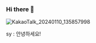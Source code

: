 ### Hi there 👋
![KakaoTalk_20240110_135857998](https://github.com/eggzuxi/eggzuxi01/assets/129067046/7eb1f8cf-2d4e-4836-9177-c3ab63b8e7d9)

sy : 안녕하세요!
<!--
**eggzuxi/eggzuxi** is a ✨ _special_ ✨ repository because its `README.md` (this file) appears on your GitHub profile.

Here are some ideas to get you started:

- 🔭 I’m currently working on ...
- 🌱 I’m currently learning ...
- 👯 I’m looking to collaborate on ...![Uploading KakaoTalk_20240110_135857998.gif…]()

- 🤔 I’m looking for help with ...
- 💬 Ask me about ...
- 📫 How to reach me: ...
- 😄 Pronouns: ...
- ⚡ Fun fact: ...
-->
